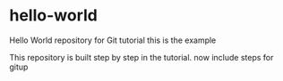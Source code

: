 # hello-world
Hello World repository for Git tutorial
this is the example 

This repository is built step by step in the tutorial.
now include steps for gitup
